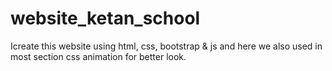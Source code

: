 # website_ketan_school
Icreate this website using html, css, bootstrap &amp; js and here we also used in most section css animation for better look.
